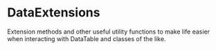 # DataExtensions
Extension methods and other useful utility functions to make life easier when interacting with DataTable and classes of the like.
